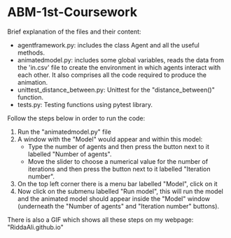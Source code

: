 # ABM-1st-Coursework

Brief explanation of the files and their content:
 
 - agentframework.py: includes the class Agent and all the useful methods.
 - animatedmodel.py: includes some global variables, reads the data from the 'in.csv' file to create the environment in which 
   agents interact with each other. It also comprises all the code required to produce the animation.
 - unittest_distance_between.py: Unittest for the "distance_between()" function.
 - tests.py: Testing functions using pytest library. 
 
 
 Follow the steps below in order to run the code:
 
 1) Run the "animatedmodel.py" file
 2) A window with the "Model" would appear and within this model:
 	- Type the number of agents and then press the button next to it labelled "Number of agents".
 	- Move the slider to choose a numerical value for the number of iterations and then press the button next to it labelled "Iteration number".
 3) On the top left corner there is a menu bar labelled "Model", click on it 
 4) Now click on the submenu labelled "Run model", this will run the model and the animated model should appear inside the "Model" window 
    (underneath the "Number of agents" and "Iteration number" buttons).
 
 There is also a GIF which shows all these steps on my webpage: "RiddaAli.github.io"
